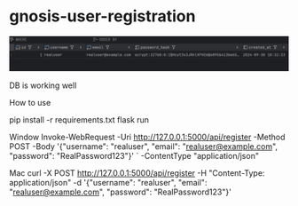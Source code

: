 # gnosis-user-registration

![alt text](image.png)


DB is working well

How to use

pip install -r requirements.txt flask run

Window Invoke-WebRequest -Uri http://127.0.0.1:5000/api/register -Method POST -Body '{"username": "realuser", "email": "realuser@example.com", "password": "RealPassword123"}' ` -ContentType "application/json"

Mac curl -X POST http://127.0.0.1:5000/api/register
-H "Content-Type: application/json"
-d '{"username": "realuser", "email": "realuser@example.com", "password": "RealPassword123"}'

